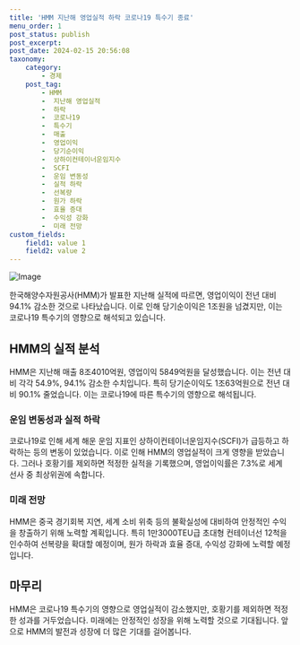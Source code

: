 ```yaml
---
title: 'HMM 지난해 영업실적 하락 코로나19 특수기 종료'
menu_order: 1
post_status: publish
post_excerpt: 
post_date: 2024-02-15 20:56:08
taxonomy:
    category:
        - 경제
    post_tag:
        - HMM
        -  지난해 영업실적
        -  하락
        -  코로나19
        -  특수기
        -  매출
        -  영업이익
        -  당기순이익
        -  상하이컨테이너운임지수
        -  SCFI
        -  운임 변동성
        -  실적 하락
        -  선복량
        -  원가 하락
        -  효율 증대
        -  수익성 강화
        -  미래 전망
custom_fields:
    field1: value 1
    field2: value 2
---
```


![Image](https://imgnews.pstatic.net/image/277/2024/02/14/0005379770_001_20240215092007391.jpg?type=w647)

한국해양수자원공사(HMM)가 발표한 지난해 실적에 따르면, 영업이익이 전년 대비 94.1% 감소한 것으로 나타났습니다. 이로 인해 당기순이익은 1조원을 넘겼지만, 이는 코로나19 특수기의 영향으로 해석되고 있습니다. 
## HMM의 실적 분석
HMM은 지난해 매출 8조4010억원, 영업이익 5849억원을 달성했습니다. 이는 전년 대비 각각 54.9%, 94.1% 감소한 수치입니다. 특히 당기순이익도 1조63억원으로 전년 대비 90.1% 줄었습니다. 이는 코로나19에 따른 특수기의 영향으로 해석됩니다.
### 운임 변동성과 실적 하락
코로나19로 인해 세계 해운 운임 지표인 상하이컨테이너운임지수(SCFI)가 급등하고 하락하는 등의 변동이 있었습니다. 이로 인해 HMM의 영업실적이 크게 영향을 받았습니다. 그러나 호황기를 제외하면 적정한 실적을 기록했으며, 영업이익률은 7.3%로 세계 선사 중 최상위권에 속합니다.
### 미래 전망
HMM은 중국 경기회복 지연, 세계 소비 위축 등의 불확실성에 대비하여 안정적인 수익을 창출하기 위해 노력할 계획입니다. 특히 1만3000TEU급 초대형 컨테이너선 12척을 인수하여 선복량을 확대할 예정이며, 원가 하락과 효율 증대, 수익성 강화에 노력할 예정입니다.
## 마무리
HMM은 코로나19 특수기의 영향으로 영업실적이 감소했지만, 호황기를 제외하면 적정한 성과를 거두었습니다. 미래에는 안정적인 성장을 위해 노력할 것으로 기대됩니다. 앞으로 HMM의 발전과 성장에 더 많은 기대를 걸어봅니다.

